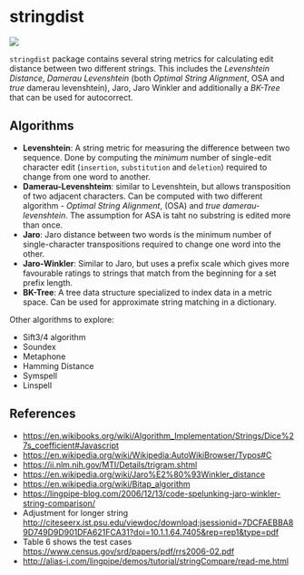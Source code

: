 # stringdist

[![](https://godoc.org/github.com/alextanhongpin/stringdist?status.svg)](http://godoc.org/github.com/alextanhongpin/stringdist)

`stringdist` package contains several string metrics for calculating edit distance between two different strings. This includes the _Levenshtein Distance_, _Damerau Levenshtein_ (both _Optimal String Alignment_, OSA and _true_ damerau levenshtein), Jaro, Jaro Winkler and additionally a _BK-Tree_ that can be used for autocorrect.

## Algorithms

- __Levenshtein__: A string metric for measuring the difference between two sequence. Done by computing the _minimum_ number of single-edit character edit (`insertion`, `substitution` and `deletion`) required to change from one word to another.
- __Damerau-Levenshteim__: similar to Levenshtein, but allows transposition of two adjacent characters. Can be computed with two different algorithm - _Optimal String Alignment_, (OSA) and _true damerau-levenshtein_. The assumption for ASA is taht no substring is edited more than once.
- __Jaro__: Jaro distance between two words is the minimum number of single-character transpositions required to change one word into the other.
- __Jaro-Winkler__: Similar to Jaro, but uses a prefix scale which gives more favourable ratings to strings that match from the beginning for a set prefix length.
- __BK-Tree__: A tree data structure specialized to index data in a metric space. Can be used for approximate string matching in a dictionary.

Other algorithms to explore:
- Sift3/4 algorithm
- Soundex
- Metaphone
- Hamming Distance
- Symspell
- Linspell


## References
- https://en.wikibooks.org/wiki/Algorithm_Implementation/Strings/Dice%27s_coefficient#Javascript
- https://en.wikipedia.org/wiki/Wikipedia:AutoWikiBrowser/Typos#C
- https://ii.nlm.nih.gov/MTI/Details/trigram.shtml
- https://en.wikipedia.org/wiki/Jaro%E2%80%93Winkler_distance
- https://en.wikipedia.org/wiki/Bitap_algorithm
- https://lingpipe-blog.com/2006/12/13/code-spelunking-jaro-winkler-string-comparison/
- Adjustment for longer string http://citeseerx.ist.psu.edu/viewdoc/download;jsessionid=7DCFAEBBA89D749D9D901DFA621FCA31?doi=10.1.1.64.7405&rep=rep1&type=pdf
- Table 6 shows the test cases https://www.census.gov/srd/papers/pdf/rrs2006-02.pdf
- http://alias-i.com/lingpipe/demos/tutorial/stringCompare/read-me.html

